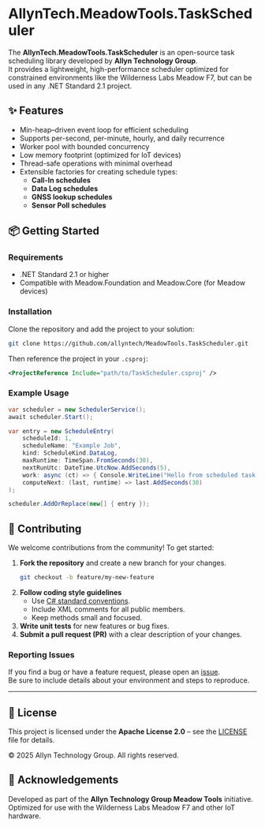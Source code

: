 # AllynTech.MeadowTools.TaskScheduler

The **AllynTech.MeadowTools.TaskScheduler** is an open-source task scheduling library developed by **Allyn Technology Group**.  
It provides a lightweight, high-performance scheduler optimized for constrained environments like the Wilderness Labs Meadow F7, but can be used in any .NET Standard 2.1 project.

## ✨ Features
- Min-heap–driven event loop for efficient scheduling
- Supports per-second, per-minute, hourly, and daily recurrence
- Worker pool with bounded concurrency
- Low memory footprint (optimized for IoT devices)
- Thread-safe operations with minimal overhead
- Extensible factories for creating schedule types:
  - **Call-In schedules**
  - **Data Log schedules**
  - **GNSS lookup schedules**
  - **Sensor Poll schedules**

## 📦 Getting Started

### Requirements
- .NET Standard 2.1 or higher
- Compatible with Meadow.Foundation and Meadow.Core (for Meadow devices)

### Installation
Clone the repository and add the project to your solution:

```bash
git clone https://github.com/allyntech/MeadowTools.TaskScheduler.git
```

Then reference the project in your `.csproj`:

```xml
<ProjectReference Include="path/to/TaskScheduler.csproj" />
```

### Example Usage

```csharp
var scheduler = new SchedulerService();
await scheduler.Start();

var entry = new ScheduleEntry(
    scheduleId: 1,
    scheduleName: "Example Job",
    kind: ScheduleKind.DataLog,
    maxRuntime: TimeSpan.FromSeconds(30),
    nextRunUtc: DateTime.UtcNow.AddSeconds(5),
    work: async (ct) => { Console.WriteLine("Hello from scheduled task!"); },
    computeNext: (last, runtime) => last.AddSeconds(30)
);

scheduler.AddOrReplace(new[] { entry });
```

## 🤝 Contributing

We welcome contributions from the community! To get started:

1. **Fork the repository** and create a new branch for your changes.  
   ```bash
   git checkout -b feature/my-new-feature
   ```
2. **Follow coding style guidelines**  
   - Use [C# standard conventions](https://learn.microsoft.com/en-us/dotnet/csharp/fundamentals/coding-style/coding-conventions).  
   - Include XML comments for all public members.  
   - Keep methods small and focused.  
3. **Write unit tests** for new features or bug fixes.  
4. **Submit a pull request (PR)** with a clear description of your changes.  

### Reporting Issues
If you find a bug or have a feature request, please open an [issue](https://github.com/allyntech/MeadowTools.TaskScheduler/issues).  
Be sure to include details about your environment and steps to reproduce.

---

## 📜 License
This project is licensed under the **Apache License 2.0** – see the [LICENSE](LICENSE.txt) file for details.  

© 2025 Allyn Technology Group. All rights reserved.

## 🙌 Acknowledgements
Developed as part of the **Allyn Technology Group Meadow Tools** initiative.  
Optimized for use with the Wilderness Labs Meadow F7 and other IoT hardware.
